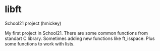 # libft
School21 project (hmickey)

My first project in School21. There are some common functions from standart C library. Sometimes adding new functions like ft_isspace.
Plus some functions to work with lists.
